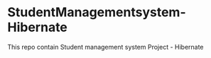 # StudentManagementsystem-Hibernate
This repo contain Student management system Project - Hibernate  
